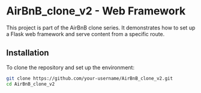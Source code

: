 # AirBnB_clone_v2 - Web Framework

This project is part of the AirBnB clone series. It demonstrates how to set up a Flask web framework and serve content from a specific route.

## Installation

To clone the repository and set up the environment:

```bash
git clone https://github.com/your-username/AirBnB_clone_v2.git
cd AirBnB_clone_v2


